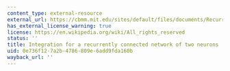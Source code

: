 ```yaml
---
content_type: external-resource
external_url: https://cbmm.mit.edu/sites/default/files/documents/Recurrent2CellNet_WoodsHole_Integration.m
has_external_license_warning: true
license: https://en.wikipedia.org/wiki/All_rights_reserved
status: ''
title: Integration for a recurrently connected network of two neurons
uid: 0e736f12-7a2b-4786-809e-6add9fda160b
wayback_url: ''
---
```

